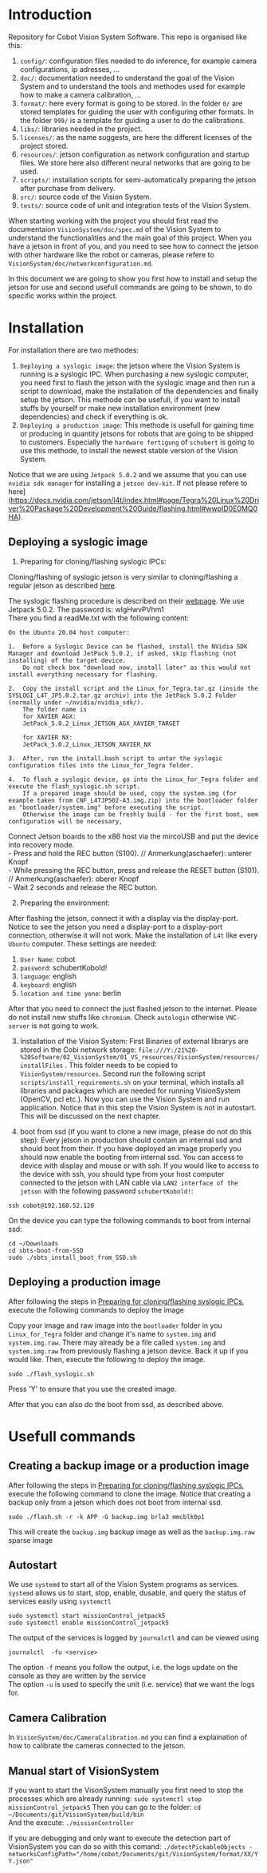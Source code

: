 # Introduction 
Repository for Cobot Vision System Software.
This repo is organised like this:

1. `config/`: configuration files needed to do inference, for example camera configurations, ip adresses, ...
2. `doc/`: documentation needed to understand the goal of the Vision System and to understand the tools and methodes used for example how to make a camera calibration, ...
3. `format/`: here every format is going to be stored. In the folder `0/` are stored templates for guiding the user with configuring other formats. In the folder `999/` is a template for guiding a user to do the calibrations.
4. `libs/`: libraries needed in the project.
5. `licenses/`: as the name suggests, are here the different licenses of the project stored.
6. `resources/`: jetson configuration as network configuration and startup files. We store here also different neural networks that are going to be used. 
7. `scripts/`: installation scripts for semi-automatically preparing the jetson after purchase from delivery.
8. `src/`: source code of the Vision System.
9. `tests/`: source code of unit and integration tests of the Vision System.

When starting working with the project you should first read the documentaion `VisionSystem/doc/spec.md` of the Vision System to understand the functionalities and the main goal of this project. When you have a jetson in front of you, and you need to see how to connect the jetson with other hardware like the robot or cameras, please refere to `VisionSystem/doc/networkconfiguration.md`.

In this document we are going to show you first how to install and setup the jetson for use and second usefull commands are going to be shown, to do specific works within the project.

# Installation
For installation there are two methodes:
1. `Deploying a syslogic image`: the jetson where the Vision System is running is a syslogic IPC. When purchasing a new syslogic computer, you need first to flash the jetson with the syslogic image and then run a script to download, make the installation of the dependencies and finally setup the jetson. This methode can be usefull, if you want to install stuffs by yourself or make new installation environment (new dependencies) and check if everything is ok. 
2. `Deploying a production image`: This methode is usefull for gaining time or producing in quantity jetsons for robots that are going to be shipped to customers. Especially the `hardware fertigung` of `schubert` is going to use this methode, to install the newest stable version of the Vision System.

Notice that we are using `Jetpack 5.0.2` and we assume that you can use `nvidia sdk manager` for installing a `jetson dev-kit`. If not please refere to here](https://docs.nvidia.com/jetson/l4t/index.html#page/Tegra%20Linux%20Driver%20Package%20Development%20Guide/flashing.html#wwpID0E0MQ0HA).

## Deploying a syslogic image

1. Preparing for cloning/flashing syslogic IPCs:

Cloning/flashing of syslogic jetson is very similar to cloning/flashing a regular jetson as described [here](https://docs.nvidia.com/jetson/l4t/index.html#page/Tegra%20Linux%20Driver%20Package%20Development%20Guide/flashing.html#wwpID0E0MQ0HA).

The syslogic flashing procedure is described on their [webpage](https://www.syslogic.com/deu/edge-inference-ai-computer-rml-a3-104329.shtml?c4=0&total=). We use Jetpack 5.0.2. The password is: wIgHwvPVhm1 \
There you find a readMe.txt with the following content:

```
On the Ubuntu 20.04 host computer:

1.	Before a Syslogic Device can be flashed, install the NVidia SDK Manager and download JetPack 5.0.2, if asked, skip flashing (not installing) of the target device. 
	Do not check box "download now, install later" as this would not install everything necessary for flashing.

2. 	Copy the install script and the Linux_for_Tegra.tar.gz (inside the SYSLOGI_L4T_JP5.0.2.tar.gz archiv) into the JetPack 5.0.2 Folder (normally under ~/nvidia/nvidia_sdk/). 
	The folder name is
	for XAVIER AGX:
	JetPack_5.0.2_Linux_JETSON_AGX_XAVIER_TARGET

	for XAVIER NX:
	JetPack_5.0.2_Linux_JETSON_XAVIER_NX

3.	After, run the install.bash script to untar the syslogic configuration files into the Linux_for_Tegra folder.

4.	To flash a syslogic device, go into the Linux_for_Tegra folder and execute the flash_syslogic.sh script.
	If a prepared image should be used, copy the system.img (for example taken from CNF_L4TJP502-A3.img.zip) into the bootloader folder as "bootloader/system.img" before executing the script.
	Otherwise the image can be freshly build - for the first boot, oem configuration will be necessary,
```

Connect Jetson boards to the x86 host via the mircoUSB and put the device into recovery mode.\
		- Press and hold the REC button (S100). // Anmerkung(aschaefer): unterer Knopf\
		- While pressing the REC button, press and release the RESET button (S101). // Anmerkung(aschaefer): oberer Knopf \
		- Wait 2 seconds and release the REC button.
		
2. Preparing the environment:

After flashing the jetson, connect it with a display via the display-port. Notice to see the jetson you need a display-port to a display-port connection, otherwise it will not work. Make the installation of `L4t` like every `Ubuntu` computer. These settings are needed:
1. `User Name`: cobot
2. `password`: schubertKobold!
3. `language`: english
4. `keyboard`: english
5. `location and time yone`: berlin

After that you need to connect the just flashed jetson to the internet. Please do not install new stuffs like `chromium`. Check `autologin` otherwise `VNC-server` is not going to work. 

3. Installation of the Vision System:
First Binaries of external librarys are stored in the Cobi network storage: `file:///Y:/21%20-%20Software/02_VisionSystem/01_VS_resources/VisionSystem/resources/installFiles` . This folder needs to be copied to `VisionSystem/resources`. Second run the following script `scripts/install_requirements.sh` on your terminal, which installs all libraries and packages which are needed for running VisionSystem (OpenCV, pcl etc.). Now you can use the Vision System and run application. Notice that in this step the Vision System is not in autostart. This will be discussed on the next chapter.

4. boot from ssd (if you want to clone a new image, please do not do this step):
Every jetson in production should contain an internal ssd and should boot from their. If you have deployed an image properly you should now enable the booting from internal ssd. You can access to device with display and mouse or with ssh. If you would like to access to the device with ssh, you should type from your host computer connected to the jetson with LAN cable via `LAN2 interface of the jetson` with the following password `schubertKobold!`:
```
ssh cobot@192.168.52.120
```

On the device you can type the following commands to boot from internal ssd:

```
cd ~/Downloads
cd sbts-boot-from-SSD
sudo ./sbts_install_boot_from_SSD.sh
```

## Deploying a production image
After following the steps in [Preparing for cloning/flashing syslogic IPCs](##Deploying-a-syslogic-image), execute the following commands to deploy the image

Copy your image and raw image into the `bootloader` folder in you `Linux_for_Tegra` folder and change it's name to `system.img` and `system.img.raw`. There may already be a file called `system.img` and `system.img.raw` from previously flashing a jetson device. Back it up if you would like. Then, execute the following to deploy the image.

```
sudo ./flash_syslogic.sh
```
Press 'Y' to ensure that you use the created image.

After that you can also do the boot from ssd, as described above.

# Usefull commands

## Creating a backup image or a production image
After following the steps in [Preparing for cloning/flashing syslogic IPCs](##Deploying-a-syslogic-image), execute the following command to clone the image. Notice that creating a backup only from a jetson which does not boot from internal ssd.

```
sudo ./flash.sh -r -k APP -G backup.img brla3 mmcblk0p1
```

This will create the `backup.img` backup image as well as the `backup.img.raw` sparse image 

## Autostart
We use `systemd` to start all of the Vision System programs as services. `systemd` allows us to start, stop, enable, dusable, and query the status of services easily using `systemctl`
```
sudo systemctl start missionControl_jetpack5
sudo systemctl enable missionControl_jetpack5
```
The output of the services is logged by `journalctl` and can be viewed using
```
journalctl  -fu <service>
```
The option `-f` means you follow the output, i.e. the logs update on the console as they are written by the service </br>
The option `-u` is used to specify the unit (i.e. service) that we want the logs for.

## Camera Calibration
In `VisionSystem/doc/CameraCalibration.md` you can find a explaination of how to calibrate the cameras connected to the jetson.

## Manual start of VisionSystem
If you want to start the VisonSystem manually you first need to stop the processes which are already running: 
`sudo systemctl stop missionControl_jetpack5`
Then you can go to the folder:
`cd ~/Documents/git/VisionSystem/build/bin` \
And the execute:
`./missionController`

If you are debugging and only want to execute the detection part of VisionSystem you can do so with this comand:
`./detectPickableObjects -networksConfigPath="/home/cobot/Documents/git/VisionSystem/format/XX/YY.json"`

